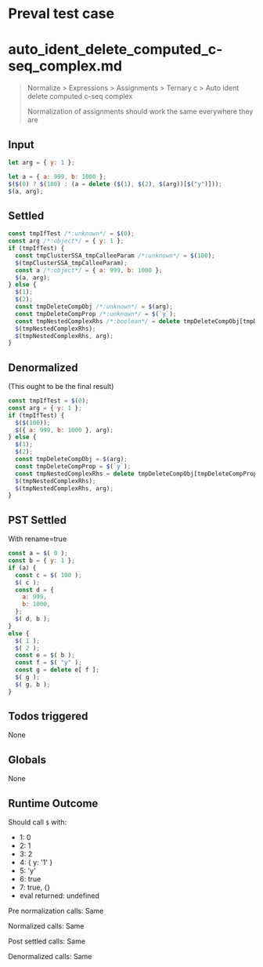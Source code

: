 # Preval test case

# auto_ident_delete_computed_c-seq_complex.md

> Normalize > Expressions > Assignments > Ternary c > Auto ident delete computed c-seq complex
>
> Normalization of assignments should work the same everywhere they are

## Input

`````js filename=intro
let arg = { y: 1 };

let a = { a: 999, b: 1000 };
$($(0) ? $(100) : (a = delete ($(1), $(2), $(arg))[$("y")]));
$(a, arg);
`````


## Settled


`````js filename=intro
const tmpIfTest /*:unknown*/ = $(0);
const arg /*:object*/ = { y: 1 };
if (tmpIfTest) {
  const tmpClusterSSA_tmpCalleeParam /*:unknown*/ = $(100);
  $(tmpClusterSSA_tmpCalleeParam);
  const a /*:object*/ = { a: 999, b: 1000 };
  $(a, arg);
} else {
  $(1);
  $(2);
  const tmpDeleteCompObj /*:unknown*/ = $(arg);
  const tmpDeleteCompProp /*:unknown*/ = $(`y`);
  const tmpNestedComplexRhs /*:boolean*/ = delete tmpDeleteCompObj[tmpDeleteCompProp];
  $(tmpNestedComplexRhs);
  $(tmpNestedComplexRhs, arg);
}
`````


## Denormalized
(This ought to be the final result)

`````js filename=intro
const tmpIfTest = $(0);
const arg = { y: 1 };
if (tmpIfTest) {
  $($(100));
  $({ a: 999, b: 1000 }, arg);
} else {
  $(1);
  $(2);
  const tmpDeleteCompObj = $(arg);
  const tmpDeleteCompProp = $(`y`);
  const tmpNestedComplexRhs = delete tmpDeleteCompObj[tmpDeleteCompProp];
  $(tmpNestedComplexRhs);
  $(tmpNestedComplexRhs, arg);
}
`````


## PST Settled
With rename=true

`````js filename=intro
const a = $( 0 );
const b = { y: 1 };
if (a) {
  const c = $( 100 );
  $( c );
  const d = {
    a: 999,
    b: 1000,
  };
  $( d, b );
}
else {
  $( 1 );
  $( 2 );
  const e = $( b );
  const f = $( "y" );
  const g = delete e[ f ];
  $( g );
  $( g, b );
}
`````


## Todos triggered


None


## Globals


None


## Runtime Outcome


Should call `$` with:
 - 1: 0
 - 2: 1
 - 3: 2
 - 4: { y: '1' }
 - 5: 'y'
 - 6: true
 - 7: true, {}
 - eval returned: undefined

Pre normalization calls: Same

Normalized calls: Same

Post settled calls: Same

Denormalized calls: Same
